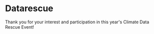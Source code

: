 # Datarescue
Thank you for your interest and participation in this year's Climate Data Rescue Event! 
